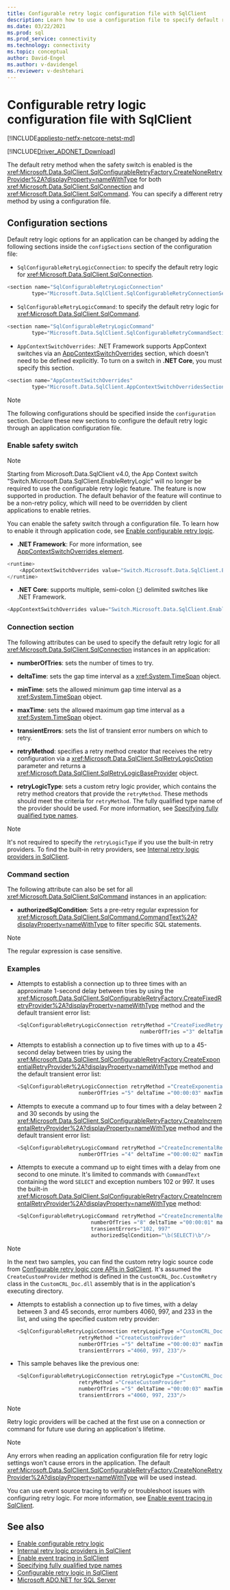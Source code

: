 ```yaml
---
title: Configurable retry logic configuration file with SqlClient
description: Learn how to use a configuration file to specify default retry logic providers and customize retry logic options in Microsoft.Data.SqlClient.
ms.date: 03/22/2021
ms.prod: sql
ms.prod_service: connectivity
ms.technology: connectivity
ms.topic: conceptual
author: David-Engel
ms.author: v-davidengel
ms.reviewer: v-deshtehari
---
```

# Configurable retry logic configuration file with SqlClient

[!INCLUDE[appliesto-netfx-netcore-netst-md](../../includes/appliesto-netfx-netcore-netst-md.md)]

[!INCLUDE[Driver_ADONET_Download](../../includes/driver_adonet_download.md)]

The default retry method when the safety switch is enabled is the <xref:Microsoft.Data.SqlClient.SqlConfigurableRetryFactory.CreateNoneRetryProvider%2A?displayProperty=nameWithType> for both <xref:Microsoft.Data.SqlClient.SqlConnection> and <xref:Microsoft.Data.SqlClient.SqlCommand>. You can specify a different retry method by using a configuration file.

## Configuration sections

Default retry logic options for an application can be changed by adding the following sections inside the `configSections` section of the configuration file:

- `SqlConfigurableRetryLogicConnection`: to specify the default retry logic for <xref:Microsoft.Data.SqlClient.SqlConnection>.

```csharp
<section name="SqlConfigurableRetryLogicConnection"
        type="Microsoft.Data.SqlClient.SqlConfigurableRetryConnectionSection, Microsoft.Data.SqlClient"/>
```

- `SqlConfigurableRetryLogicCommand`: to specify the default retry logic for <xref:Microsoft.Data.SqlClient.SqlCommand>.

```csharp
<section name="SqlConfigurableRetryLogicCommand"
        type="Microsoft.Data.SqlClient.SqlConfigurableRetryCommandSection, Microsoft.Data.SqlClient"/>
```

- `AppContextSwitchOverrides`: .NET Framework supports AppContext switches via an [AppContextSwitchOverrides](/dotnet/framework/configure-apps/file-schema/runtime/appcontextswitchoverrides-element) section, which doesn't need to be defined explicitly. To turn on a switch in **.NET Core**, you must specify this section.

```csharp
<section name="AppContextSwitchOverrides"
        type="Microsoft.Data.SqlClient.AppContextSwitchOverridesSection, Microsoft.Data.SqlClient"/>
```

> [!NOTE]
> The following configurations should be specified inside the `configuration` section. Declare these new sections to configure the default retry logic through an application configuration file.

### Enable safety switch

> [!NOTE]
> Starting from Microsoft.Data.SqlClient v4.0, the App Context switch "Switch.Microsoft.Data.SqlClient.EnableRetryLogic" will no longer be required to use the configurable retry logic feature. The feature is now supported in production. The default behavior of the feature will continue to be a non-retry policy, which will need to be overridden by client applications to enable retries.

You can enable the safety switch through a configuration file. To learn how to enable it through application code, see [Enable configurable retry logic](appcontext-switches.md#enable-configurable-retry-logic).

- **.NET Framework**: For more information, see [AppContextSwitchOverrides element](/dotnet/framework/configure-apps/file-schema/runtime/appcontextswitchoverrides-element).

```csharp
<runtime>
    <AppContextSwitchOverrides value="Switch.Microsoft.Data.SqlClient.EnableRetryLogic=true"/>
</runtime>
```

- **.NET Core**: supports multiple, semi-colon (;) delimited switches like .NET Framework.

```csharp
<AppContextSwitchOverrides value="Switch.Microsoft.Data.SqlClient.EnableRetryLogic=true"/>
```

### Connection section

The following attributes can be used to specify the default retry logic for all <xref:Microsoft.Data.SqlClient.SqlConnection> instances in an application:

- **numberOfTries**: sets the number of times to try.

- **deltaTime**: sets the gap time interval as a <xref:System.TimeSpan> object.

- **minTime**: sets the allowed minimum gap time interval as a <xref:System.TimeSpan> object.

- **maxTime**: sets the allowed maximum gap time interval as a <xref:System.TimeSpan> object.

- **transientErrors**: sets the list of transient error numbers on which to retry.

- **retryMethod**: specifies a retry method creator that receives the retry configuration via a <xref:Microsoft.Data.SqlClient.SqlRetryLogicOption> parameter and returns a <xref:Microsoft.Data.SqlClient.SqlRetryLogicBaseProvider> object.

- **retryLogicType**: sets a custom retry logic provider, which contains the retry method creators that provide the `retryMethod`. These methods should meet the criteria for `retryMethod`. The fully qualified type name of the provider should be used. For more information, see [Specifying fully qualified type names](/dotnet/framework/reflection-and-codedom/specifying-fully-qualified-type-names).

> [!NOTE]
> It's not required to specify the `retryLogicType` if you use the built-in retry providers. To find the built-in retry providers, see [Internal retry logic providers in SqlClient](internal-retry-logic-providers-sqlclient.md).

### Command section

The following attribute can also be set for all <xref:Microsoft.Data.SqlClient.SqlCommand> instances in an application:

- **authorizedSqlCondition**: Sets a pre-retry regular expression for <xref:Microsoft.Data.SqlClient.SqlCommand.CommandText%2A?displayProperty=nameWithType> to filter specific SQL statements.

> [!NOTE]
> The regular expression is case sensitive.

### Examples

- Attempts to establish a connection up to three times with an approximate 1-second delay between tries by using the <xref:Microsoft.Data.SqlClient.SqlConfigurableRetryFactory.CreateFixedRetryProvider%2A?displayProperty=nameWithType> method and the default transient error list:

    ```csharp
    <SqlConfigurableRetryLogicConnection retryMethod ="CreateFixedRetryProvider" 
                                            numberOfTries ="3" deltaTime ="00:00:01"/>
    ```

- Attempts to establish a connection up to five times with up to a 45-second delay between tries by using the <xref:Microsoft.Data.SqlClient.SqlConfigurableRetryFactory.CreateExponentialRetryProvider%2A?displayProperty=nameWithType> method and the default transient error list:

    ```csharp
    <SqlConfigurableRetryLogicConnection retryMethod ="CreateExponentialRetryProvider" 
                        numberOfTries ="5" deltaTime ="00:00:03" maxTime ="00:00:45"/>
    ```

- Attempts to execute a command up to four times with a delay between 2 and 30 seconds by using the <xref:Microsoft.Data.SqlClient.SqlConfigurableRetryFactory.CreateIncrementalRetryProvider%2A?displayProperty=nameWithType> method and the default transient error list:

    ```csharp
    <SqlConfigurableRetryLogicCommand retryMethod ="CreateIncrementalRetryProvider"
                        numberOfTries ="4" deltaTime ="00:00:02" maxTime ="00:00:30"/>
    ```

- Attempts to execute a command up to eight times with a delay from one second to one minute. It's limited to commands with `CommandText` containing the word `SELECT` and exception numbers 102 or 997. It uses the built-in <xref:Microsoft.Data.SqlClient.SqlConfigurableRetryFactory.CreateIncrementalRetryProvider%2A?displayProperty=nameWithType> method:

    ```csharp
    <SqlConfigurableRetryLogicCommand retryMethod ="CreateIncrementalRetryProvider" 
                            numberOfTries ="8" deltaTime ="00:00:01" maxTime ="00:01:00"
                            transientErrors="102, 997"
                            authorizedSqlCondition="\b(SELECT)\b"/>
    ```

> [!NOTE]
> In the next two samples, you can find the custom retry logic source code from [Configurable retry logic core APIs in SqlClient](configurable-retry-logic-core-apis-sqlclient.md#example). It's assumed the `CreateCustomProvider` method is defined in the `CustomCRL_Doc.CustomRetry` class in the `CustomCRL_Doc.dll` assembly that is in the application's executing directory.

- Attempts to establish a connection up to five times, with a delay between 3 and 45 seconds, error numbers 4060, 997, and 233 in the list, and using the specified custom retry provider:

    ```csharp
    <SqlConfigurableRetryLogicConnection retryLogicType ="CustomCRL_Doc.CustomRetry, CustomCRL_Doc, Version=1.0.0.0, Culture=neutral, PublicKeyToken=null"
                        retryMethod ="CreateCustomProvider" 
                        numberOfTries ="5" deltaTime ="00:00:03" maxTime ="00:00:45"
                        transientErrors ="4060, 997, 233"/>
    ```

- This sample behaves like the previous one:

    ```csharp
    <SqlConfigurableRetryLogicConnection retryLogicType ="CustomCRL_Doc.CustomRetry, CustomCRL_Doc"
                        retryMethod ="CreateCustomProvider" 
                        numberOfTries ="5" deltaTime ="00:00:03" maxTime ="00:00:45"
                        transientErrors ="4060, 997, 233"/>
    ```

> [!NOTE]
> Retry logic providers will be cached at the first use on a connection or command for future use during an application's lifetime.

> [!NOTE]
> Any errors when reading an application configuration file for retry logic settings won't cause errors in the application. The default <xref:Microsoft.Data.SqlClient.SqlConfigurableRetryFactory.CreateNoneRetryProvider%2A?displayProperty=nameWithType> will be used instead.
>
> You can use event source tracing to verify or troubleshoot issues with configuring retry logic. For more information, see [Enable event tracing in SqlClient](enable-eventsource-tracing.md).

## See also

- [Enable configurable retry logic](appcontext-switches.md#enable-configurable-retry-logic)
- [Internal retry logic providers in SqlClient](internal-retry-logic-providers-sqlclient.md)
- [Enable event tracing in SqlClient](enable-eventsource-tracing.md)
- [Specifying fully qualified type names](/dotnet/framework/reflection-and-codedom/specifying-fully-qualified-type-names)
- [Configurable retry logic in SqlClient](configurable-retry-logic.md)
- [Microsoft ADO.NET for SQL Server](microsoft-ado-net-sql-server.md)
